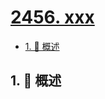 # [2456. xxx](https://github.com/Tdahuyou/TNotes.leetcode/tree/main/notes/2456.%20xxx)

<!-- region:toc -->

- [1. 📝 概述](#1--概述)

<!-- endregion:toc -->

## 1. 📝 概述
